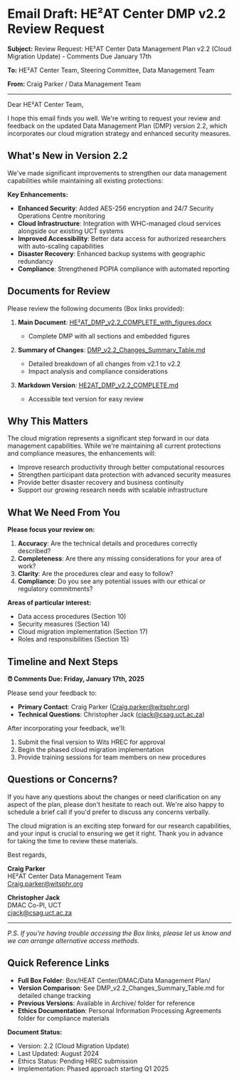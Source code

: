 # Email Draft: HE²AT Center DMP v2.2 Review Request

**Subject:** Review Request: HE²AT Center Data Management Plan v2.2 (Cloud Migration Update) - Comments Due January 17th

**To:** HE²AT Center Team, Steering Committee, Data Management Team

**From:** Craig Parker / Data Management Team

---

Dear HE²AT Center Team,

I hope this email finds you well. We're writing to request your review and feedback on the updated Data Management Plan (DMP) version 2.2, which incorporates our cloud migration strategy and enhanced security measures.

## What's New in Version 2.2

We've made significant improvements to strengthen our data management capabilities while maintaining all existing protections:

**Key Enhancements:**
- **Enhanced Security**: Added AES-256 encryption and 24/7 Security Operations Centre monitoring
- **Cloud Infrastructure**: Integration with WHC-managed cloud services alongside our existing UCT systems
- **Improved Accessibility**: Better data access for authorized researchers with auto-scaling capabilities
- **Disaster Recovery**: Enhanced backup systems with geographic redundancy
- **Compliance**: Strengthened POPIA compliance with automated reporting

## Documents for Review

Please review the following documents (Box links provided):

1. **Main Document**: [HE²AT_DMP_v2.2_COMPLETE_with_figures.docx](file:///Users/craig/Library/CloudStorage/Box-Box/HEAT%20Center/DMAC/Data%20Management%20Plan/HE2AT_DMP_v2.2_COMPLETE_with_figures.docx)
   - Complete DMP with all sections and embedded figures

2. **Summary of Changes**: [DMP_v2.2_Changes_Summary_Table.md](file:///Users/craig/Library/CloudStorage/Box-Box/HEAT%20Center/DMAC/Data%20Management%20Plan/DMP_v2.2_Changes_Summary_Table.md)
   - Detailed breakdown of all changes from v2.1 to v2.2
   - Impact analysis and compliance considerations

3. **Markdown Version**: [HE2AT_DMP_v2.2_COMPLETE.md](file:///Users/craig/Library/CloudStorage/Box-Box/HEAT%20Center/DMAC/Data%20Management%20Plan/HE2AT_DMP_v2.2_COMPLETE.md)
   - Accessible text version for easy review

## Why This Matters

The cloud migration represents a significant step forward in our data management capabilities. While we're maintaining all current protections and compliance measures, the enhancements will:
- Improve research productivity through better computational resources
- Strengthen participant data protection with advanced security measures
- Provide better disaster recovery and business continuity
- Support our growing research needs with scalable infrastructure

## What We Need From You

**Please focus your review on:**
1. **Accuracy**: Are the technical details and procedures correctly described?
2. **Completeness**: Are there any missing considerations for your area of work?
3. **Clarity**: Are the procedures clear and easy to follow?
4. **Compliance**: Do you see any potential issues with our ethical or regulatory commitments?

**Areas of particular interest:**
- Data access procedures (Section 10)
- Security measures (Section 14)
- Cloud migration implementation (Section 17)
- Roles and responsibilities (Section 15)

## Timeline and Next Steps

**⏰ Comments Due: Friday, January 17th, 2025**

Please send your feedback to:
- **Primary Contact**: Craig Parker (Craig.parker@witsphr.org)
- **Technical Questions**: Christopher Jack (cjack@csag.uct.ac.za)

After incorporating your feedback, we'll:
1. Submit the final version to Wits HREC for approval
2. Begin the phased cloud migration implementation
3. Provide training sessions for team members on new procedures

## Questions or Concerns?

If you have any questions about the changes or need clarification on any aspect of the plan, please don't hesitate to reach out. We're also happy to schedule a brief call if you'd prefer to discuss any concerns verbally.

The cloud migration is an exciting step forward for our research capabilities, and your input is crucial to ensuring we get it right. Thank you in advance for taking the time to review these materials.

Best regards,

**Craig Parker**  
HE²AT Center Data Management Team  
Craig.parker@witsphr.org

**Christopher Jack**  
DMAC Co-PI, UCT  
cjack@csag.uct.ac.za

---

*P.S. If you're having trouble accessing the Box links, please let us know and we can arrange alternative access methods.*

## Quick Reference Links

- **Full Box Folder**: Box/HEAT Center/DMAC/Data Management Plan/
- **Version Comparison**: See DMP_v2.2_Changes_Summary_Table.md for detailed change tracking
- **Previous Versions**: Available in Archive/ folder for reference
- **Ethics Documentation**: Personal Information Processing Agreements folder for compliance materials

**Document Status:**
- Version: 2.2 (Cloud Migration Update)
- Last Updated: August 2024
- Ethics Status: Pending HREC submission
- Implementation: Phased approach starting Q1 2025